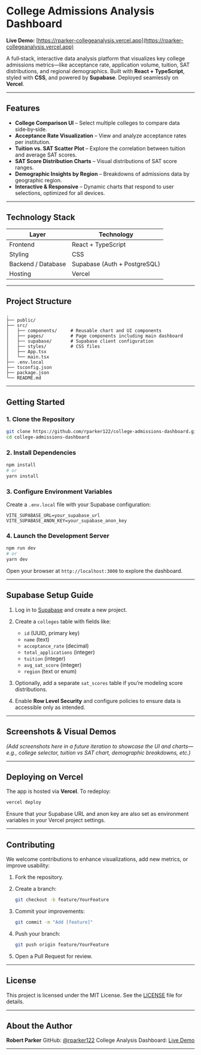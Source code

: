
# College Admissions Analysis Dashboard

**Live Demo:** [https://rparker-collegeanalysis.vercel.app](https://rparker-collegeanalysis.vercel.app)

A full‑stack, interactive data analysis platform that visualizes key college admissions metrics—like acceptance rate, application volume, tuition, SAT distributions, and regional demographics. Built with **React + TypeScript**, styled with **CSS**, and powered by **Supabase**. Deployed seamlessly on **Vercel**.

---

##  Features

- **College Comparison UI** – Select multiple colleges to compare data side‑by‑side.
- **Acceptance Rate Visualization** – View and analyze acceptance rates per institution.
- **Tuition vs. SAT Scatter Plot** – Explore the correlation between tuition and average SAT scores.
- **SAT Score Distribution Charts** – Visual distributions of SAT score ranges.
- **Demographic Insights by Region** – Breakdowns of admissions data by geographic region.
- **Interactive & Responsive** – Dynamic charts that respond to user selections, optimized for all devices.

---

##  Technology Stack

| Layer             | Technology               |
|------------------|---------------------------|
| Frontend          | React + TypeScript        |
| Styling           | CSS                       |
| Backend / Database | Supabase (Auth + PostgreSQL) |
| Hosting           | Vercel                    |

---

##  Project Structure

```text
.
├── public/
├── src/
│   ├── components/     # Reusable chart and UI components
│   ├── pages/          # Page components including main dashboard
│   ├── supabase/       # Supabase client configuration
│   ├── styles/         # CSS files
│   ├── App.tsx
│   └── main.tsx
├── .env.local
├── tsconfig.json
├── package.json
└── README.md
````

---

## Getting Started

### 1. Clone the Repository

```bash
git clone https://github.com/rparker122/college-admissions-dashboard.git
cd college-admissions-dashboard
```

### 2. Install Dependencies

```bash
npm install
# or
yarn install
```

### 3. Configure Environment Variables

Create a `.env.local` file with your Supabase configuration:

```env
VITE_SUPABASE_URL=your_supabase_url
VITE_SUPABASE_ANON_KEY=your_supabase_anon_key
```

### 4. Launch the Development Server

```bash
npm run dev
# or
yarn dev
```

Open your browser at `http://localhost:3000` to explore the dashboard.

---

## Supabase Setup Guide

1. Log in to [Supabase](https://supabase.com) and create a new project.
2. Create a `colleges` table with fields like:

   * `id` (UUID, primary key)
   * `name` (text)
   * `acceptance_rate` (decimal)
   * `total_applications` (integer)
   * `tuition` (integer)
   * `avg_sat_score` (integer)
   * `region` (text or enum)
3. Optionally, add a separate `sat_scores` table if you’re modeling score distributions.
4. Enable **Row Level Security** and configure policies to ensure data is accessible only as intended.

---

## Screenshots & Visual Demos

*(Add screenshots here in a future iteration to showcase the UI and charts—e.g., college selector, tuition vs SAT chart, demographic breakdowns, etc.)*

---

## Deploying on Vercel

The app is hosted via **Vercel**. To redeploy:

```bash
vercel deploy
```

Ensure that your Supabase URL and anon key are also set as environment variables in your Vercel project settings.

---

## Contributing

We welcome contributions to enhance visualizations, add new metrics, or improve usability:

1. Fork the repository.
2. Create a branch:

   ```bash
   git checkout -b feature/YourFeature
   ```
3. Commit your improvements:

   ```bash
   git commit -m "Add [feature]"
   ```
4. Push your branch:

   ```bash
   git push origin feature/YourFeature
   ```
5. Open a Pull Request for review.

---

## License

This project is licensed under the MIT License. See the [LICENSE](LICENSE) file for details.

---

## About the Author

**Robert Parker**
GitHub: [@rparker122](https://github.com/rparker122)
College Analysis Dashboard: [Live Demo](https://rparker-collegeanalysis.vercel.app)

---



